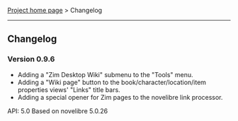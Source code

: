 [Project home page](../) > Changelog

------------------------------------------------------------------------

## Changelog


### Version 0.9.6

- Adding a "Zim Desktop Wiki" submenu to the "Tools" menu. 
- Adding a "Wiki page" button to the book/character/location/item properties views' "Links" title bars.
- Adding a special opener for Zim pages to the novelibre link processor.

API: 5.0
Based on novelibre 5.0.26
